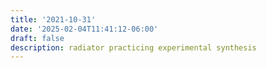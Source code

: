 ```yaml
---
title: '2021-10-31'
date: '2025-02-04T11:41:12-06:00'
draft: false
description: radiator practicing experimental synthesis
---
```

